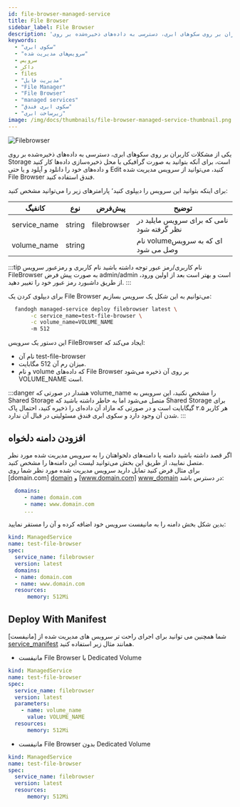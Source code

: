 ```yaml
---
id: file-browser-managed-service
title: File Browser
sidebar_label: File Browser
description: 'یکی از مشکلات کاربران بر روی سکو‌های ابری، دسترسی به داده‌های ذخیره‌شده بر روی Storage است، برای آنکه بتوانید به صورت گرافیکی با محل ذخیره‌سازی داده‌ها کار کنید و داده‌های خود را دانلود و آپلود و یا حتی Edit کنید، می‌توانید از سرویس مدیریت شده File Browser فندق استفاده کنید.'
keywords:
  - "سکوی ابری"
  - "سرویس‌های مدیریت شده"
  - سرویس
  - داکر
  - files
  - "مدیریت فایل"
  - "File Manager"
  - "File Browser"
  - "managed services"
  - "سکوی ابری فندق"
  - "زیرساخت ابری"
image: /img/docs/thumbnails/file-browser-managed-service-thumbnail.png
---
```


![Filebrowser](/img/docs/file-browser-managed-service.svg "Filebrowseer")

یکی از مشکلات کاربران بر روی سکو‌های ابری، دسترسی به داده‌های ذخیره‌شده بر روی Storage است، برای آنکه بتوانید به صورت گرافیکی با محل ذخیره‌سازی داده‌ها کار کنید و داده‌های خود را دانلود و آپلود و یا حتی Edit کنید، می‌توانید از سرویس مدیریت شده File Browser فندق استفاده کنید.<br/>

برای اینکه بتوانید این سرویس را دیپلوی کنید٬ پارامتر‌های زیر را می‌توانید مشخص کنید:

|کانفیگ|نوع|پیش‌فرض|توضیح|
|---	|---	|---	|---	|
|service_name| string| filebrowser| نامی که برای سرویس مایلید در نظر گرفته شود|
|volume_name| string| |نام volumeای که به سرویس وصل می شود|

:::tip نام کاربری/رمز عبور
توجه داشته باشید نام کاربری و رمزعبور سرویس FileBrowser به صورت پیش فرض admin/admin است و بهتر است بعد از اولین ورود، از طریق داشبورد رمز عبور خود را تغییر دهید.
:::

برای دیپلوی کردن یک File Browser می‌توانیم به این شکل یک سرویس بسازیم:

```bash
  fandogh managed-service deploy filebrowser latest \
       -c service_name=test-file-browser \
       -c volume_name=VOLUME_NAME
       -m 512
```

این دستور یک سرویس FileBrowser ایجاد می‌کند که:
- نام آن test-file-browser
- میزان رم آن 512 مگابایت.
- و نام volume که داده‌های File Browser بر روی آن ذخیره می‌شود VOLUME_NAME است.

:::danger هشدار
در صورتی که volume_name را مشخص نکنید، این سرویس به Shared Storage متصل می‌شود اما به خاطر داشته باشید که Shared Storage برای هر کاربر ۲.۵ گیگابایت است و در صورتی که مازاد آن داده‌ای را ذخیره کنید، احتمال پاک شدن آن وجود دارد و سکوی ابری فندق مسئولیتی در قبال آن ندارد.
:::

## افزودن دامنه دلخواه

اگر قصد داشته باشید دامنه یا دامنه‌های دلخواهتان را به سرویس مدیریت شده مورد نظر متصل نمایید، از طریق این بخش می‌توانید لیست این دامنه‌ها را مشخص کنید.<br/>
برای مثال فرض کنید تمایل دارید سرویس مدیریت شده مورد نظر شما روی  [domain.com] [domain]  و  [www.domain.com] [www_domain]  در دسترس باشد:

```yaml
  domains:
     - name: domain.com
     - name: www.domain.com
     ...
```

بدین شکل بخش دامنه را به مانیفست سرویس خود اضافه کرده و آن را مستقر نمایید:

```yaml title="filebrowser_deployment.yml"
kind: ManagedService
name: test-file-browser
spec:
  service_name: filebrowser
  version: latest
  domains:
  - name: domain.com
  - name: www.domain.com
  resources:
      memory: 512Mi
```

## Deploy With Manifest
  
شما همچنین می توانید برای اجرای راحت تر سرویس های مدیریت شده از [مانیفست] [service_manifest] همانند مثال زیر استفاده کنید.

- مانیفست File Browser با Dedicated Volume

```yaml title="filebrowser_deployment.yml"
kind: ManagedService
name: test-file-browser
spec:
  service_name: filebrowser
  version: latest
  parameters:
    - name: volume_name
      value: VOLUME_NAME
  resources:
      memory: 512Mi
```

- مانیفست File Browser بدون Dedicated Volume

```yaml title="filebrowser_deployment.yml"
kind: ManagedService
name: test-file-browser
spec:
  service_name: filebrowser
  version: latest
  resources:
      memory: 512Mi
```

[dedicated_volume]: /docs/volumes/dedicated-volume
[www_domain]: http://www.domain.com
[domain]: http://domain.com
[service_manifest]: /docs/services/service-manifest
